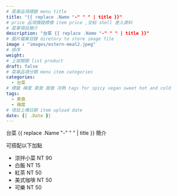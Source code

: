 ```yaml
---
# 菜單品項標題 menu title 
title: "{{ replace .Name "-" " " | title }}"
# price 品項價錢標價 item price ,交給 shell 差入資料
# 菜單項目簡介 
description: "台菜 {{ replace .Name "-" " " | title }}"
# 圖片檔案目錄 diretory to store image file
image : "images/estern-meal2.jpeg"
# 排序
weight: 
# 上架開關 list product 
draft: false
# 菜單品項分類 menu item categories 
categories:
  - 台菜
# 標籤 辣度 素食 甜食 冷熱 tags for spicy vegan sweet hot and cold 
tags:
  - 素食
  - 辣度
# 項目上傳日期 item upload date 
date: {{ .Date }}
---
```


台菜 {{ replace .Name "-" " " | title }} 簡介

可搭配以下加點

- 涼拌小菜  NT 90
- 白飯 NT 15
- 紅茶  NT 50
- 美式咖啡 NT 50
- 可樂 NT 50